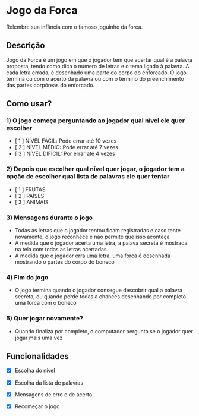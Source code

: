 # Jogo da Forca
Relembre sua infância com o famoso joguinho da forca. 

## Descrição
Jogo da Forca é um jogo em que o jogador tem que acertar qual é a palavra proposta, 
tendo como dica o número de letras e o tema ligado à palavra. A cada letra errada, 
é desenhado uma parte do corpo do enforcado. O jogo termina ou com o acerto da 
palavra ou com o término do preenchimento das partes corpóreas do enforcado.

## Como usar?
### 1) O jogo começa perguntando ao jogador qual nível ele quer escolher
  * [ 1 ] NÍVEL FÁCIL: Pode errar até 10 vezes
  * [ 2 ] NÍVEL MÉDIO: Pode errar até 7 vezes
  * [ 3 ] NÍVEL DIFÍCIL: Por errar até 4 vezes
### 2) Depois que escolher qual nível quer jogar, o jogador tem a opção de escolher qual lista de palavras ele quer tentar
  *  [ 1 ] FRUTAS
  *  [ 2 ] PAÍSES
  *  [ 3 ] ANIMAIS
### 3) Mensagens durante o jogo
  * Todas as letras que o jogador tentou ficam registradas e caso tente novamente, o jogo reconhece e nao permite que isso aconteça
  * A medida que o jogador acerta uma letra, a palava secreta é mostrada na tela com todas as letras acertadas
  * A medida que o jogador erra uma letra, uma forca é desenhada mostrando o partes do corpo do boneco
### 4) Fim do jogo
  * O jogo termina quando o jogador consegue descobrir qual a palavra secreta, ou quando perde todas a chances desenhando por completo uma forca com o boneco
### 5) Quer jogar novamente?
  * Quando finaliza por completo, o computador pergunta se o jogador quer jogar mais uma vez

## Funcionalidades
 - [x] Escolha do nível
 - [x] Escolha da lista de palavras
 - [x] Mensagens de erro e de acerto
 - [x] Recomeçar o jogo


